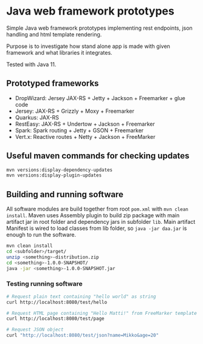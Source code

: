 # Java web framework prototypes

Simple Java web framework prototypes implementing 
rest endpoints,
json handling and 
html template rendering.

Purpose is to investigate 
how stand alone app is made with given framework 
and what libraries it integrates.

Tested with Java 11.

## Prototyped frameworks

* DropWizard: Jersey JAX-RS + Jetty + Jackson + Freemarker + glue code
* Jersey: JAX-RS + Grizzly + Moxy + Freemarker
* Quarkus: JAX-RS 
* RestEasy: JAX-RS + Undertow + Jackson + Freemarker
* Spark: Spark routing + Jetty + GSON + Freemarker
* Vert.x: Reactive routes + Netty + Jackson + FreeMarker

## Useful maven commands for checking updates

```bash 
mvn versions:display-dependency-updates
mvn versions:display-plugin-updates
```

## Building and running software

All software modules are build together from root `pom.xml` with `mvn clean install`. 
Maven uses Assembly plugin to build zip package 
with main artifact jar in root folder
and dependency jars in subfolder `lib`.
Main artifact Manifest is wired to load classes from lib folder, 
so `java -jar daa.jar` is enough to run the software.

```bash 
mvn clean install
cd <subfolder>/target/
unzip <something>-distribution.zip
cd <something>-1.0.0-SNAPSHOT/
java -jar <something>-1.0.0-SNAPSHOT.jar
```

### Testing running software

```bash 
# Request plain text containing "hello world" as string
curl http://localhost:8080/test/hello

# Request HTML page containing "Hello Matti!" from FreeMarker template
curl http://localhost:8080/test/page

# Request JSON object
curl "http://localhost:8080/test/json?name=Mikko&age=20"

```